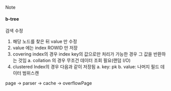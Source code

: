  Note


#### b-tree
검색
수정
1. 해당 노드를 찾은 뒤 value 만 수정
2. value 에는 index ROWID 만 저장
3. covering index의 경우 index key의 값으로만 처리가 가능한 경우 그 값을 반환하는 것임 
   a. collation 의 경우 무조건 데이터 조회 필요(랜덤 I/O)
4. clustered Index의 경우 다음과 같이 저장됨
   a. key: pk 
   b. value: 나머지 필드 데이터
범위스캔



page -> parser -> cache -> overflowPage
